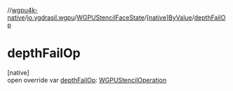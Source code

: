 //[wgpu4k-native](../../../../index.md)/[io.ygdrasil.wgpu](../../index.md)/[WGPUStencilFaceState](../index.md)/[[native]ByValue](index.md)/[depthFailOp](depth-fail-op.md)

# depthFailOp

[native]\
open override var [depthFailOp](depth-fail-op.md): [WGPUStencilOperation](../../-w-g-p-u-stencil-operation/index.md)
